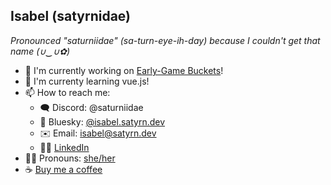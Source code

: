 ## Isabel (satyrnidae)
*Pronounced "saturniidae" (sa-turn-eye-ih-day) because I couldn't get that name (∪‿∪✿)*

- 🔭 I'm currently working on [Early-Game Buckets](https://github.com/satyrnidae/early-game-buckets)!
- 🌱 I'm currenty learning vue.js!
- 📫 How to reach me:
  - 🗨️ Discord: @saturniidae
  - 🦋 Bluesky: <a rel="me" href="https://bsky.app/profile/isabel.satyrn.dev">@isabel.satyrn.dev</a>
  - ✉️ Email: [isabel@satyrn.dev](mailto:isabel@satyrn.dev)
  - 🤝🏻 [LinkedIn](https://www.linkedin.com/in/isabel-maskrey-73936897/)
- 🏳️‍⚧️ Pronouns: [she/her](http://my.pronoun.is/she/her)
- ☕ [Buy me a coffee](https://ko-fi.com/satyrnidae)

